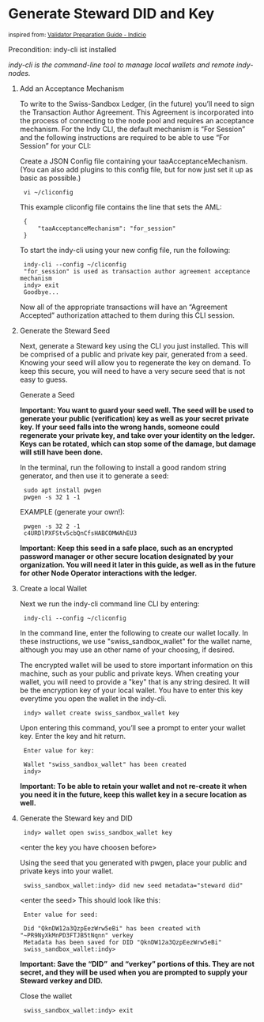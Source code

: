 # Generate Steward DID and Key

<sup>inspired from: [Validator Preparation Guide - Indicio][def1]</sup>

Precondition: indy-cli ist installed

*indy-cli is the command-line tool to manage local wallets and remote indy-nodes.*

1. Add an Acceptance Mechanism

    To write to the Swiss-Sandbox Ledger, (in the future) you’ll need to sign the Transaction Author Agreement. This Agreement is incorporated into the process of connecting to the node pool and requires an acceptance mechanism. For the Indy CLI, the default mechanism is “For Session” and the following instructions are required to be able to use “For Session” for your CLI:

    Create a JSON Config file containing your taaAcceptanceMechanism. (You can also add plugins to this config file, but for now just set it up as basic as possible.)

        vi ~/cliconfig

    This example cliconfig file contains the line that sets the AML:

        {
            "taaAcceptanceMechanism": "for_session" 
        }

    To start the indy-cli using your new config file, run the following:

        indy-cli --config ~/cliconfig
        "for_session" is used as transaction author agreement acceptance mechanism
        indy> exit
        Goodbye...

    Now all of the appropriate transactions will have an “Agreement Accepted” authorization attached to them during this CLI session.

2. Generate the Steward Seed

    Next, generate a Steward key using the CLI you just installed. This will be comprised of a public and private key pair, generated from a seed. Knowing your seed will allow you to regenerate the key on demand. To keep this secure, you will need to have a very secure seed that is not easy to guess. 

    Generate a Seed

    **Important: You want to guard your seed well. The seed will be used to generate your public (verification) key as well as your secret private key. If your seed falls into the wrong hands, someone could regenerate your private key, and take over your identity on the ledger. Keys can be rotated, which can stop some of the damage, but damage will still have been done.**

    In the terminal, run the following to install a good random string generator, and then use it to generate a seed: 

        sudo apt install pwgen
        pwgen -s 32 1 -1

    EXAMPLE (generate your own!):

        pwgen -s 32 2 -1
        c4URDlPXFStv5cbQnCfsHABCOMWAhEU3

    **Important: Keep this seed in a safe place, such as an encrypted password manager or other secure location designated by your organization. You will need it later in this guide, as well as in the future for other Node Operator interactions with the ledger.**

3. Create a local Wallet

    Next we run the indy-cli command line CLI by entering: 

        indy-cli --config ~/cliconfig

    In the command line, enter the following to create our wallet locally. In these instructions, we use "swiss_sandbox_wallet" for the wallet name, although you may use an other name of your choosing, if desired.

    The encrypted wallet will be used to store important information on this machine, such as your public and private keys. When creating your wallet, you will need to provide a "key" that is any string desired. It will be the encryption key of your local wallet. You have to enter this key everytime you open the wallet in the indy-cli.

        indy> wallet create swiss_sandbox_wallet key

    Upon entering this command, you’ll see a prompt to enter your wallet key. Enter the key and hit return.

        Enter value for key:

        Wallet "swiss_sandbox_wallet" has been created
        indy> 

    **Important: To be able to retain your wallet and not re-create it when you need it in the future, keep this wallet key in a secure location as well.**

4. Generate the Steward key and DID

        indy> wallet open swiss_sandbox_wallet key

    \<enter the key you have choosen before>

    Using the seed that you generated with pwgen, place your public and private keys into your wallet.

        swiss_sandbox_wallet:indy> did new seed metadata="steward did"

    \<enter the seed>
    This should look like this:

        Enter value for seed:

        Did "QknDW12a3QzpEezWrw5eBi" has been created with "~PR9NyXkMnPD3FTJB5tNqnn" verkey
        Metadata has been saved for DID "QknDW12a3QzpEezWrw5eBi"
        swiss_sandbox_wallet:indy> 

    **Important: Save the “DID”  and “verkey” portions of this. They are not secret, and they will be used when you are prompted to supply your Steward verkey and DID.**

    Close the wallet

        swiss_sandbox_wallet:indy> exit

[def1]: https://docs.google.com/document/d/1y0rW78_I-bRkH3qFN5kcP58jJH23Zahc363h18SmJ48/edit#